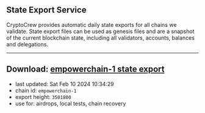 ## State Export Service
CryptoCrew provides automatic daily state exports for all chains we validate. State export files can be used as genesis files and are a snapshot of the current blockchain state, including all validators, accounts, balances and delegations.

---
**Download: [empowerchain-1 state export](https://dl.ccvalidators.com/SERVICE/empowerchain/empowerchain-1_export_3501800.json)**
---

- last updated: Sat Feb 10 2024 10:34:29
- chain id: `empowerchain-1`
- export height: `3501800`
- use for: airdrops, local tests, chain recovery
